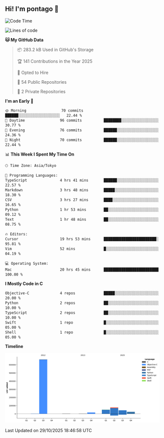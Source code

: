 ## Hi! I'm pontago 👋

<!--START_SECTION:waka-->
![Code Time](http://img.shields.io/badge/Code%20Time-718%20hrs%2017%20mins-blue)

![Lines of code](https://img.shields.io/badge/From%20Hello%20World%20I%27ve%20Written-872.7%20thousand%20lines%20of%20code-blue)

**🐱 My GitHub Data** 

> 📦 283.2 kB Used in GitHub's Storage 
 > 
> 🏆 141 Contributions in the Year 2025
 > 
> 💼 Opted to Hire
 > 
> 📜 54 Public Repositories 
 > 
> 🔑 2 Private Repositories 
 > 
**I'm an Early 🐤** 

```text
🌞 Morning                70 commits          ██████░░░░░░░░░░░░░░░░░░░   22.44 % 
🌆 Daytime                96 commits          ████████░░░░░░░░░░░░░░░░░   30.77 % 
🌃 Evening                76 commits          ██████░░░░░░░░░░░░░░░░░░░   24.36 % 
🌙 Night                  70 commits          ██████░░░░░░░░░░░░░░░░░░░   22.44 % 
```


📊 **This Week I Spent My Time On** 

```text
🕑︎ Time Zone: Asia/Tokyo

💬 Programming Languages: 
TypeScript               4 hrs 41 mins       ██████░░░░░░░░░░░░░░░░░░░   22.57 % 
Markdown                 3 hrs 48 mins       █████░░░░░░░░░░░░░░░░░░░░   18.30 % 
CSV                      3 hrs 27 mins       ████░░░░░░░░░░░░░░░░░░░░░   16.65 % 
Python                   1 hr 53 mins        ██░░░░░░░░░░░░░░░░░░░░░░░   09.12 % 
Text                     1 hr 48 mins        ██░░░░░░░░░░░░░░░░░░░░░░░   08.75 % 

🔥 Editors: 
Cursor                   19 hrs 53 mins      ████████████████████████░   95.81 % 
Vim                      52 mins             █░░░░░░░░░░░░░░░░░░░░░░░░   04.19 % 

💻 Operating System: 
Mac                      20 hrs 45 mins      █████████████████████████   100.00 % 
```

**I Mostly Code in C** 

```text
Objective-C              4 repos             █████░░░░░░░░░░░░░░░░░░░░   20.00 % 
Python                   2 repos             ██░░░░░░░░░░░░░░░░░░░░░░░   10.00 % 
TypeScript               2 repos             ██░░░░░░░░░░░░░░░░░░░░░░░   10.00 % 
Swift                    1 repo              █░░░░░░░░░░░░░░░░░░░░░░░░   05.00 % 
Shell                    1 repo              █░░░░░░░░░░░░░░░░░░░░░░░░   05.00 % 
```



**Timeline**

![Lines of Code chart](https://raw.githubusercontent.com/pontago/pontago/main/assets/bar_graph.png)


 Last Updated on 29/10/2025 18:46:58 UTC
<!--END_SECTION:waka-->
